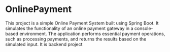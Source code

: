 # OnlinePayment
This project is a simple Online Payment System built using Spring Boot. It simulates the functionality of an online payment gateway in a console-based environment. The application performs essential payment operations, such as processing payments, and returns the results based on the simulated input. It is  backend project
